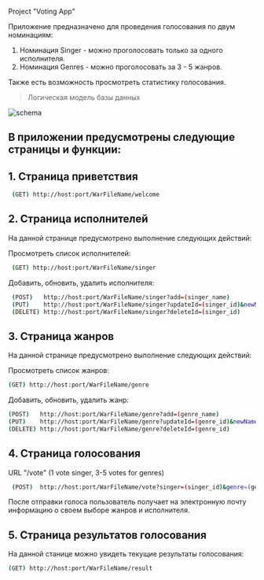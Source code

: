 Project "Voting App"

 

Приложение предназначено для проведения голосования по двум номинациям:
1. Номинация Singer - можно проголосовать только за одного исполнителя.
2. Номинация Genres - можно проголосовать за  3 - 5 жанров.

Также есть возможность просмотреть статистику голосования.

> Логическая модель базы данных

![schema](https://github.com/annomik/git-demo-backup/blob/main/Database%20model%20-%20Voting%20new.jpg)


## В приложении предусмотрены следующие страницы и функции:
## 1. Страница приветствия
```sh
 (GET) http://host:port/WarFileName/welcome
  ```
## 2. Страница исполнителей
На данной странице предусмотрено выполнение следующих действий:

 Просмотреть  список исполнителей: 
```sh
 (GET) http://host:port/WarFileName/singer
  ```
  Добавить, обновить, удалить исполнителя:
```sh
 (POST)   http://host:port/WarFileName/singer?add=(singer_name) 
 (PUT)    http://host:port/WarFileName/singer?updateId=(singer_id)&newName=(new_singer_name)
 (DELETE) http://host:port/WarFileName/singer?deleteId=(singer_id)
  ```
## 3. Страница жанров
На данной странице предусмотрено выполнение следующих действий:

Просмотреть список жанров: 
 ```sh
 (GET) http://host:port/WarFileName/genre
  ```
 Добавить, обновить, удалить жанр:
  ```sh
 (POST)   http://host:port/WarFileName/genre?add=(genre_name) 
 (PUT)    http://host:port/WarFileName/genre?updateId=(genre_id)&newName=(new_genre_name)
 (DELETE) http://host:port/WarFileName/genre?deleteId=(genre_id)
  ```  
 ## 4. Страница голосования
URL "/vote"  (1 vote singer, 3-5 votes for genres)
```sh
 (POST)  http://host:port/WarFileName/vote?singer=(singer_id)&genre=(genre_id)&genre=(genre_id)&genre=(genre_id)&message=(message)&email=(email)
 ``` 
 После отправки голоса пользователь получает на электронную почту информацию о своем выборе жанров и исполнителя.
 ## 5. Страница результатов голосования
  На данной станице можно увидеть текущие результаты голосования:
  ```sh
 (GET) http://host:port/WarFileName/result
 ``` 
 
